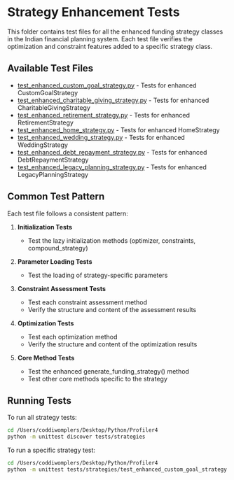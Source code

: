 # Strategy Enhancement Tests

This folder contains test files for all the enhanced funding strategy classes in the Indian financial planning system. Each test file verifies the optimization and constraint features added to a specific strategy class.

## Available Test Files

- [test_enhanced_custom_goal_strategy.py](test_enhanced_custom_goal_strategy.py) - Tests for enhanced CustomGoalStrategy
- [test_enhanced_charitable_giving_strategy.py](test_enhanced_charitable_giving_strategy.py) - Tests for enhanced CharitableGivingStrategy
- [test_enhanced_retirement_strategy.py](test_enhanced_retirement_strategy.py) - Tests for enhanced RetirementStrategy
- [test_enhanced_home_strategy.py](test_enhanced_home_strategy.py) - Tests for enhanced HomeStrategy
- [test_enhanced_wedding_strategy.py](test_enhanced_wedding_strategy.py) - Tests for enhanced WeddingStrategy
- [test_enhanced_debt_repayment_strategy.py](test_enhanced_debt_repayment_strategy.py) - Tests for enhanced DebtRepaymentStrategy
- [test_enhanced_legacy_planning_strategy.py](test_enhanced_legacy_planning_strategy.py) - Tests for enhanced LegacyPlanningStrategy

## Common Test Pattern

Each test file follows a consistent pattern:

1. **Initialization Tests**
   - Test the lazy initialization methods (optimizer, constraints, compound_strategy)

2. **Parameter Loading Tests**
   - Test the loading of strategy-specific parameters

3. **Constraint Assessment Tests**
   - Test each constraint assessment method
   - Verify the structure and content of the assessment results

4. **Optimization Tests**
   - Test each optimization method
   - Verify the structure and content of the optimization results

5. **Core Method Tests**
   - Test the enhanced generate_funding_strategy() method
   - Test other core methods specific to the strategy

## Running Tests

To run all strategy tests:

```bash
cd /Users/coddiwomplers/Desktop/Python/Profiler4
python -m unittest discover tests/strategies
```

To run a specific strategy test:

```bash
cd /Users/coddiwomplers/Desktop/Python/Profiler4
python -m unittest tests/strategies/test_enhanced_custom_goal_strategy.py
```